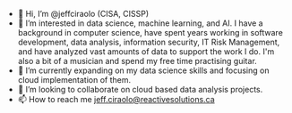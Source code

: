 - 👋 Hi, I’m @jeffciraolo (CISA, CISSP)
- 👀 I’m interested in data science, machine learning, and AI.  I have a background in computer science, have spent years working in software development, data analysis, information security, IT Risk Management, and have analyzed vast amounts of data to support the work I do. I'm also a bit of a musician and spend my free time practising guitar.
- 🌱 I’m currently expanding on my data science skills and focusing on cloud implementation of them. 
- 💞️ I’m looking to collaborate on cloud based data analysis projects.
- 📫 How to reach me jeff.ciraolo@reactivesolutions.ca

<!---
jeffciraolo/jeffciraolo is a ✨ special ✨ repository because its `README.md` (this file) appears on your GitHub profile.
You can click the Preview link to take a look at your changes.
--->
